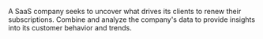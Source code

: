 A SaaS company seeks to uncover what drives its clients to renew their subscriptions. Combine and analyze the company's data to provide insights into its customer behavior and trends.
